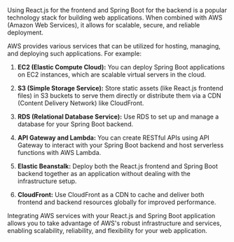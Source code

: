Using React.js for the frontend and Spring Boot for the backend is a popular technology stack for building web applications. When combined with AWS (Amazon Web Services), it allows for scalable, secure, and reliable deployment.

AWS provides various services that can be utilized for hosting, managing, and deploying such applications. For example:

1. **EC2 (Elastic Compute Cloud):** You can deploy Spring Boot applications on EC2 instances, which are scalable virtual servers in the cloud.

2. **S3 (Simple Storage Service):** Store static assets (like React.js frontend files) in S3 buckets to serve them directly or distribute them via a CDN (Content Delivery Network) like CloudFront.

3. **RDS (Relational Database Service):** Use RDS to set up and manage a database for your Spring Boot backend.

4. **API Gateway and Lambda:** You can create RESTful APIs using API Gateway to interact with your Spring Boot backend and host serverless functions with AWS Lambda.

5. **Elastic Beanstalk:** Deploy both the React.js frontend and Spring Boot backend together as an application without dealing with the infrastructure setup.

6. **CloudFront:** Use CloudFront as a CDN to cache and deliver both frontend and backend resources globally for improved performance.

Integrating AWS services with your React.js and Spring Boot application allows you to take advantage of AWS's robust infrastructure and services, enabling scalability, reliability, and flexibility for your web application.

